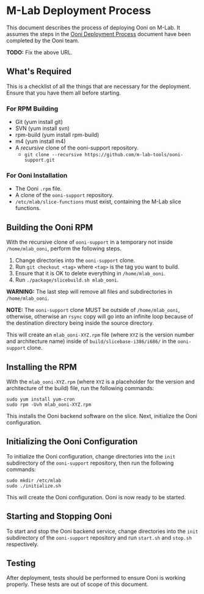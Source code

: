 M-Lab Deployment Process
=========================

This document describes the process of deploying Ooni on M-Lab. It assumes the
steps in the [Ooni Deployment Process](http://example.org/) document have been
completed by the Ooni team.

**TODO:** Fix the above URL.

What's Required
----------------

This is a checklist of all the things that are necessary for the deployment.
Ensure that you have them all before starting.

### For RPM Building

- Git (yum install git)
- SVN (yum install svn)
- rpm-build (yum install rpm-build)
- m4 (yum install m4)
- A *recursive* clone of the ooni-support repository.
    - `git clone --recursive https://github.com/m-lab-tools/ooni-support.git`

### For Ooni Installation

- The Ooni ``.rpm`` file.
- A clone of the ``ooni-support`` repository.
- ``/etc/mlab/slice-functions`` must exist, containing the M-Lab slice functions.

Building the Ooni RPM
----------------------

With the recursive clone of ``ooni-support`` in a temporary not inside
``/home/mlab_ooni``, perform the following steps.

1. Change directories into the ``ooni-support`` clone.
2. Run ``git checkout <tag>`` where ``<tag>`` is the tag you want to build.
3. Ensure that it is OK to delete everything in ``/home/mlab_ooni``.
4. Run ``./package/slicebuild.sh mlab_ooni``.

**WARNING:** The last step will remove all files and subdirectories in
``/home/mlab_ooni``.

**NOTE:** The ``ooni-support`` clone MUST be outside of ``/home/mlab_ooni``,
otherwise, otherwise an ``rsync`` copy will go into an infinite loop because of
the destination directory being inside the source directory.

This will create an ``mlab_ooni-XYZ.rpm`` file (where ``XYZ`` is the version
number and architecture name) inside of ``build/slicebase-i386/i686/`` in the
``ooni-support`` clone.

Installing the RPM
-------------------

With the ``mlab_ooni-XYZ.rpm`` (where ``XYZ`` is a placeholder for the version
and architecture of the build) file, run the following commands:

    sudo yum install yum-cron
    sudo rpm -Uvh mlab_ooni-XYZ.rpm

This installs the Ooni backend software on the slice. Next, initialize the Ooni
configuration.

Initializing the Ooni Configuration
------------------------------------

To initialize the Ooni configuration, change directories into the ``init``
subdirectory of the ``ooni-support`` repository, then run the following
commands:

    sudo mkdir /etc/mlab
    sudo ./initialize.sh

This will create the Ooni configuration. Ooni is now ready to be started.

Starting and Stopping Ooni
---------------------------

To start and stop the Ooni backend service, change directories into the ``init``
subdirectory of the ``ooni-support`` repository and run ``start.sh`` and
``stop.sh`` respectively.

Testing
--------

After deployment, tests should be performed to ensure Ooni is working properly.
These tests are out of scope of this document.
